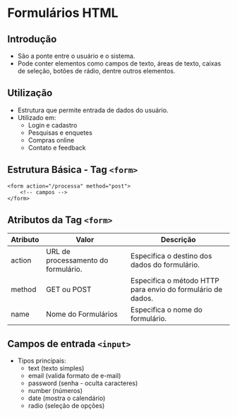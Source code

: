 # Formulários HTML

## Introdução

- São a ponte entre o usuário e o sistema.
- Pode conter elementos como campos de texto, áreas de texto, caixas de seleção, botões de rádio, dentre outros elementos.

## Utilização

- Estrutura que permite entrada de dados do usuário.
- Utilizado em:
	- Login e cadastro
	- Pesquisas e enquetes
	- Compras online
	- Contato e feedback

## Estrutura Básica - Tag ```<form>``` 

```
<form action="/processa" method="post">
	<!-- campos -->
</form>
```

## Atributos da Tag ```<form>```


| Atributo | Valor | Descrição |
|--- |--- | --- |
| action | URL de processamento do formulário. | Especifica o destino dos dados do formulário. |
| method | GET ou POST | Especifica o método HTTP para envio do formulário de dados. |
| name | Nome do Formulários | Especifica o nome do formulário. |

## Campos de entrada ```<input>```

- Tipos principais:
	- text (texto simples)
	- email (valida formato de e-mail)
	- password (senha - oculta caracteres)
	- number (números)
	- date (mostra o calendário)
	- radio (seleção de opções)


